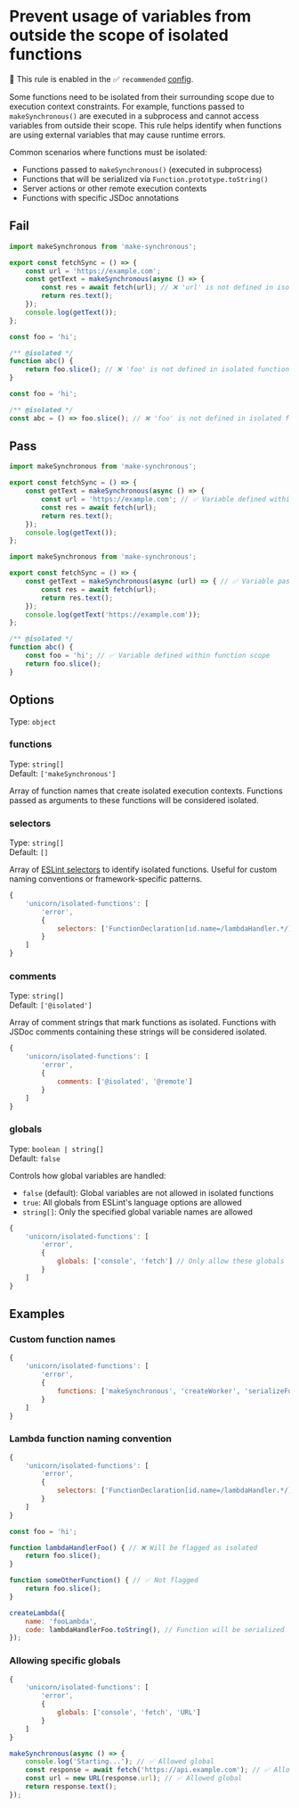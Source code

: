 # Prevent usage of variables from outside the scope of isolated functions

💼 This rule is enabled in the ✅ `recommended` [config](https://github.com/sindresorhus/eslint-plugin-unicorn#recommended-config).

<!-- end auto-generated rule header -->
<!-- Do not manually modify this header. Run: `npm run fix:eslint-docs` -->

Some functions need to be isolated from their surrounding scope due to execution context constraints. For example, functions passed to `makeSynchronous()` are executed in a subprocess and cannot access variables from outside their scope. This rule helps identify when functions are using external variables that may cause runtime errors.

Common scenarios where functions must be isolated:

- Functions passed to `makeSynchronous()` (executed in subprocess)
- Functions that will be serialized via `Function.prototype.toString()`
- Server actions or other remote execution contexts
- Functions with specific JSDoc annotations

## Fail

```js
import makeSynchronous from 'make-synchronous';

export const fetchSync = () => {
	const url = 'https://example.com';
	const getText = makeSynchronous(async () => {
		const res = await fetch(url); // ❌ 'url' is not defined in isolated function scope
		return res.text();
	});
	console.log(getText());
};
```

```js
const foo = 'hi';

/** @isolated */
function abc() {
	return foo.slice(); // ❌ 'foo' is not defined in isolated function scope
}
```

```js
const foo = 'hi';

/** @isolated */
const abc = () => foo.slice(); // ❌ 'foo' is not defined in isolated function scope
```

## Pass

```js
import makeSynchronous from 'make-synchronous';

export const fetchSync = () => {
	const getText = makeSynchronous(async () => {
		const url = 'https://example.com'; // ✅ Variable defined within function scope
		const res = await fetch(url);
		return res.text();
	});
	console.log(getText());
};
```

```js
import makeSynchronous from 'make-synchronous';

export const fetchSync = () => {
	const getText = makeSynchronous(async (url) => { // ✅ Variable passed as parameter
		const res = await fetch(url);
		return res.text();
	});
	console.log(getText('https://example.com'));
};
```

```js
/** @isolated */
function abc() {
	const foo = 'hi'; // ✅ Variable defined within function scope
	return foo.slice();
}
```

## Options

Type: `object`

### functions

Type: `string[]`\
Default: `['makeSynchronous']`

Array of function names that create isolated execution contexts. Functions passed as arguments to these functions will be considered isolated.

### selectors

Type: `string[]`\
Default: `[]`

Array of [ESLint selectors](https://eslint.org/docs/developer-guide/selectors) to identify isolated functions. Useful for custom naming conventions or framework-specific patterns.

```js
{
	'unicorn/isolated-functions': [
		'error',
		{
			selectors: ['FunctionDeclaration[id.name=/lambdaHandler.*/]']
		}
	]
}
```

### comments

Type: `string[]`\
Default: `['@isolated']`

Array of comment strings that mark functions as isolated. Functions with JSDoc comments containing these strings will be considered isolated.

```js
{
	'unicorn/isolated-functions': [
		'error',
		{
			comments: ['@isolated', '@remote']
		}
	]
}
```

### globals

Type: `boolean | string[]`\
Default: `false`

Controls how global variables are handled:

- `false` (default): Global variables are not allowed in isolated functions
- `true`: All globals from ESLint's language options are allowed
- `string[]`: Only the specified global variable names are allowed

```js
{
	'unicorn/isolated-functions': [
		'error',
		{
			globals: ['console', 'fetch'] // Only allow these globals
		}
	]
}
```

## Examples

### Custom function names

```js
{
	'unicorn/isolated-functions': [
		'error',
		{
			functions: ['makeSynchronous', 'createWorker', 'serializeFunction']
		}
	]
}
```

### Lambda function naming convention

```js
{
	'unicorn/isolated-functions': [
		'error',
		{
			selectors: ['FunctionDeclaration[id.name=/lambdaHandler.*/]']
		}
	]
}
```

```js
const foo = 'hi';

function lambdaHandlerFoo() { // ❌ Will be flagged as isolated
	return foo.slice();
}

function someOtherFunction() { // ✅ Not flagged
	return foo.slice();
}

createLambda({
	name: 'fooLambda',
	code: lambdaHandlerFoo.toString(), // Function will be serialized
});
```

### Allowing specific globals

```js
{
	'unicorn/isolated-functions': [
		'error',
		{
			globals: ['console', 'fetch', 'URL']
		}
	]
}
```

```js
makeSynchronous(async () => {
	console.log('Starting...'); // ✅ Allowed global
	const response = await fetch('https://api.example.com'); // ✅ Allowed global
	const url = new URL(response.url); // ✅ Allowed global
	return response.text();
});
```
